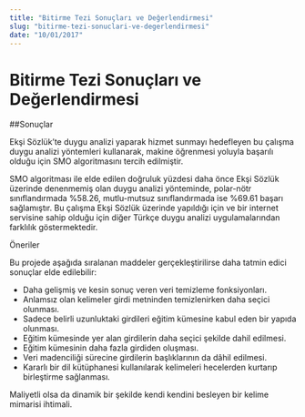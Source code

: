 ```yaml
---
title: "Bitirme Tezi Sonuçları ve Değerlendirmesi"
slug: "bitirme-tezi-sonuclari-ve-degerlendirmesi"
date: "10/01/2017"
---
```


Bitirme Tezi Sonuçları ve Değerlendirmesi
========================================
##Sonuçlar

Ekşi Sözlük’te duygu analizi yaparak hizmet sunmayı hedefleyen bu çalışma duygu analizi yöntemleri kullanarak, makine öğrenmesi yoluyla başarılı olduğu için SMO algoritmasını tercih edilmiştir.

SMO algoritması ile elde edilen doğruluk yüzdesi daha önce Ekşi Sözlük üzerinde denenmemiş olan duygu analizi yönteminde, polar-nötr sınıflandırmada %58.26, mutlu-mutsuz sınıflandırmada ise %69.61 başarı sağlamıştır. Bu çalışma Ekşi Sözlük üzerinde yapıldığı için ve bir internet servisine sahip olduğu için diğer Türkçe duygu analizi uygulamalarından farklılık göstermektedir.

Öneriler

Bu projede aşağıda sıralanan maddeler gerçekleştirilirse daha tatmin edici sonuçlar elde edilebilir:

- Daha gelişmiş ve kesin sonuç veren veri temizleme fonksiyonları.
- Anlamsız olan kelimeler girdi metninden temizlenirken daha seçici olunması.
- Sadece belirli uzunluktaki girdileri eğitim kümesine kabul eden bir yapıda olunması.
- Eğitim kümesinde yer alan girdilerin daha seçici şekilde dahil edilmesi.
- Eğitim kümesinin daha fazla girdiden oluşması.
- Veri madenciliği sürecine girdilerin başlıklarının da dâhil edilmesi.
- Kararlı bir dil kütüphanesi kullanılarak kelimeleri hecelerden kurtarıp birleştirme sağlanması.

Maliyetli olsa da dinamik bir şekilde kendi kendini besleyen bir kelime mimarisi ihtimali.
